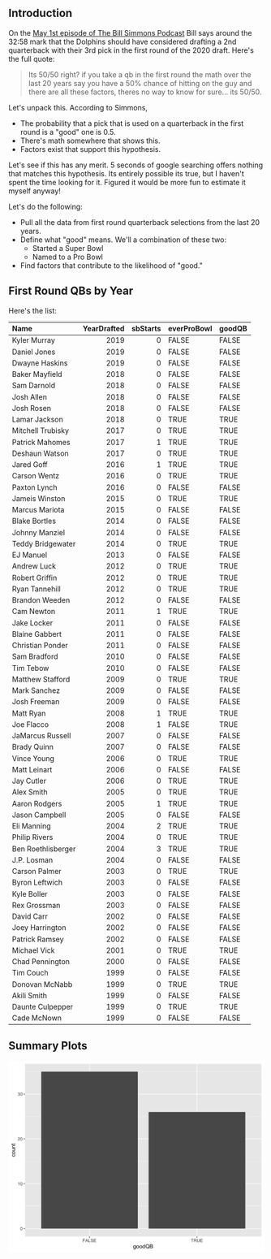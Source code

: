 ## Introduction

On the [May 1st episode of The Bill Simmons Podcast](https://open.spotify.com/episode/2CA9fancUIX8mcCvtINQCh?si=8j9liBziSxGXmAe7U7VpRQ) Bill says around the 32:58 mark that the Dolphins should have considered drafting a 2nd quarterback with their 3rd pick in the first round of the 2020 draft. Here's the full quote:

> Its 50/50 right? if you take a qb in the first round the math over the last 20 years say you have a 50% chance of hitting on the guy and there are all these factors, theres no way to know for sure... its 50/50. 

Let's unpack this. According to Simmons,

- The probability that a pick that is used on a quarterback in the first round is a "good" one is 0.5.
- There's math somewhere that shows this.
- Factors exist that support this hypothesis.

Let's see if this has any merit. 5 seconds of google searching offers nothing that matches this hypothesis. Its entirely possible its true, but I haven't spent the time looking for it. Figured it would be more fun to estimate it myself anyway!

Let's do the following:

- Pull all the data from first round quarterback selections from the last 20 years.
- Define what "good" means. We'll a combination of these two:
    - Started a Super Bowl
    - Named to a Pro Bowl
- Find factors that contribute to the likelihood of "good."

## First Round QBs by Year

Here's the list:

|Name               | YearDrafted| sbStarts|everProBowl |goodQB |
|:------------------|-----------:|--------:|:-----------|:------|
|Kyler Murray       |        2019|        0|FALSE       |FALSE  |
|Daniel Jones       |        2019|        0|FALSE       |FALSE  |
|Dwayne Haskins     |        2019|        0|FALSE       |FALSE  |
|Baker Mayfield     |        2018|        0|FALSE       |FALSE  |
|Sam Darnold        |        2018|        0|FALSE       |FALSE  |
|Josh Allen         |        2018|        0|FALSE       |FALSE  |
|Josh Rosen         |        2018|        0|FALSE       |FALSE  |
|Lamar Jackson      |        2018|        0|TRUE        |TRUE   |
|Mitchell Trubisky  |        2017|        0|TRUE        |TRUE   |
|Patrick Mahomes    |        2017|        1|TRUE        |TRUE   |
|Deshaun Watson     |        2017|        0|TRUE        |TRUE   |
|Jared Goff         |        2016|        1|TRUE        |TRUE   |
|Carson Wentz       |        2016|        0|TRUE        |TRUE   |
|Paxton Lynch       |        2016|        0|FALSE       |FALSE  |
|Jameis Winston     |        2015|        0|TRUE        |TRUE   |
|Marcus Mariota     |        2015|        0|FALSE       |FALSE  |
|Blake Bortles      |        2014|        0|FALSE       |FALSE  |
|Johnny Manziel     |        2014|        0|FALSE       |FALSE  |
|Teddy Bridgewater  |        2014|        0|TRUE        |TRUE   |
|EJ Manuel          |        2013|        0|FALSE       |FALSE  |
|Andrew Luck        |        2012|        0|TRUE        |TRUE   |
|Robert Griffin     |        2012|        0|TRUE        |TRUE   |
|Ryan Tannehill     |        2012|        0|TRUE        |TRUE   |
|Brandon Weeden     |        2012|        0|FALSE       |FALSE  |
|Cam Newton         |        2011|        1|TRUE        |TRUE   |
|Jake Locker        |        2011|        0|FALSE       |FALSE  |
|Blaine Gabbert     |        2011|        0|FALSE       |FALSE  |
|Christian Ponder   |        2011|        0|FALSE       |FALSE  |
|Sam Bradford       |        2010|        0|FALSE       |FALSE  |
|Tim Tebow          |        2010|        0|FALSE       |FALSE  |
|Matthew Stafford   |        2009|        0|TRUE        |TRUE   |
|Mark Sanchez       |        2009|        0|FALSE       |FALSE  |
|Josh Freeman       |        2009|        0|FALSE       |FALSE  |
|Matt Ryan          |        2008|        1|TRUE        |TRUE   |
|Joe Flacco         |        2008|        1|FALSE       |TRUE   |
|JaMarcus Russell   |        2007|        0|FALSE       |FALSE  |
|Brady Quinn        |        2007|        0|FALSE       |FALSE  |
|Vince Young        |        2006|        0|TRUE        |TRUE   |
|Matt Leinart       |        2006|        0|FALSE       |FALSE  |
|Jay Cutler         |        2006|        0|TRUE        |TRUE   |
|Alex Smith         |        2005|        0|TRUE        |TRUE   |
|Aaron Rodgers      |        2005|        1|TRUE        |TRUE   |
|Jason Campbell     |        2005|        0|FALSE       |FALSE  |
|Eli Manning        |        2004|        2|TRUE        |TRUE   |
|Philip Rivers      |        2004|        0|TRUE        |TRUE   |
|Ben Roethlisberger |        2004|        3|TRUE        |TRUE   |
|J.P. Losman        |        2004|        0|FALSE       |FALSE  |
|Carson Palmer      |        2003|        0|TRUE        |TRUE   |
|Byron Leftwich     |        2003|        0|FALSE       |FALSE  |
|Kyle Boller        |        2003|        0|FALSE       |FALSE  |
|Rex Grossman       |        2003|        0|FALSE       |FALSE  |
|David Carr         |        2002|        0|FALSE       |FALSE  |
|Joey Harrington    |        2002|        0|FALSE       |FALSE  |
|Patrick Ramsey     |        2002|        0|FALSE       |FALSE  |
|Michael Vick       |        2001|        0|TRUE        |TRUE   |
|Chad Pennington    |        2000|        0|FALSE       |FALSE  |
|Tim Couch          |        1999|        0|FALSE       |FALSE  |
|Donovan McNabb     |        1999|        0|TRUE        |TRUE   |
|Akili Smith        |        1999|        0|FALSE       |FALSE  |
|Daunte Culpepper   |        1999|        0|TRUE        |TRUE   |
|Cade McNown        |        1999|        0|FALSE       |FALSE  |

## Summary Plots

![](https://github.com/rfgordonjr/nflQbDraftPicks/blob/master/plots/simplePlot.png)